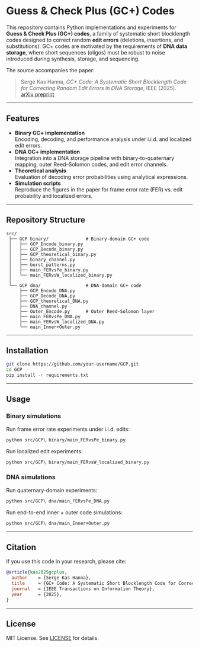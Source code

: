 # Guess & Check Plus (GC+) Codes

This repository contains Python implementations and experiments for **Guess & Check Plus (GC+) codes**, a family of systematic short blocklength codes designed to correct random **edit errors** (deletions, insertions, and substitutions). GC+ codes are motivated by the requirements of **DNA data storage**, where short sequences (oligos) must be robust to noise introduced during synthesis, storage, and sequencing.

The source accompanies the paper:

> Serge Kas Hanna, *GC+ Code: A Systematic Short Blocklength Code for Correcting Random Edit Errors in DNA Storage*, IEEE (2025).  
> [arXiv preprint](https://arxiv.org/abs/2401.12345)

---

## Features
- **Binary GC+ implementation**  
  Encoding, decoding, and performance analysis under i.i.d. and localized edit errors.
- **DNA GC+ implementation**  
  Integration into a DNA storage pipeline with binary-to-quaternary mapping, outer Reed–Solomon codes, and edit error channels.
- **Theoretical analysis**  
  Evaluation of decoding error probabilities using analytical expressions.
- **Simulation scripts**  
  Reproduce the figures in the paper for frame error rate (FER) vs. edit probability and localized errors.

---

## Repository Structure
```
src/
 ├── GCP binary/              # Binary-domain GC+ code
 │   ├── GCP_Encode_binary.py
 │   ├── GCP_Decode_binary.py
 │   ├── GCP_theoretical_binary.py
 │   ├── binary_channel.py
 │   ├── burst_patterns.py
 │   ├── main_FERvsPe_binary.py
 │   └── main_FERvsW_localized_binary.py
 │
 └── GCP dna/                 # DNA-domain GC+ code
     ├── GCP_Encode_DNA.py
     ├── GCP_Decode_DNA.py
     ├── GCP_theoretical_DNA.py
     ├── DNA_channel.py
     ├── Outer_Encode.py      # Outer Reed–Solomon layer
     ├── main_FERvsPe_DNA.py
     ├── main_FERvsW_localized_DNA.py
     └── main_Inner+Outer.py
```

---

## Installation
```bash
git clone https://github.com/your-username/GCP.git
cd GCP
pip install -r requirements.txt
```

---

## Usage
### Binary simulations
Run frame error rate experiments under i.i.d. edits:
```bash
python src/GCP\ binary/main_FERvsPe_binary.py
```

Run localized edit experiments:
```bash
python src/GCP\ binary/main_FERvsW_localized_binary.py
```

### DNA simulations
Run quaternary-domain experiments:
```bash
python src/GCP\ dna/main_FERvsPe_DNA.py
```

Run end-to-end inner + outer code simulations:
```bash
python src/GCP\ dna/main_Inner+Outer.py
```

---

## Citation
If you use this code in your research, please cite:
```bibtex
@article{kas2025gcplus,
  author    = {Serge Kas Hanna},
  title     = {GC+ Code: A Systematic Short Blocklength Code for Correcting Random Edit Errors in DNA Storage},
  journal   = {IEEE Transactions on Information Theory},
  year      = {2025},
}
```

---

## License
MIT License. See [LICENSE](LICENSE) for details.
